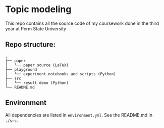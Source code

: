 # Topic modeling
This repo contains all the source code of my
coursework done in the third year at Perm State
University

## Repo structure:
```
.
├── paper
│   └── paper source (LaTeX)
├── playground
│   └── experiment notebooks and scripts (Python)
├── src
│   └── result demo (Python)
└── README.md
```

## Environment
All dependencies are listed in `environment.yml`.
See the README.md in `./src`.
